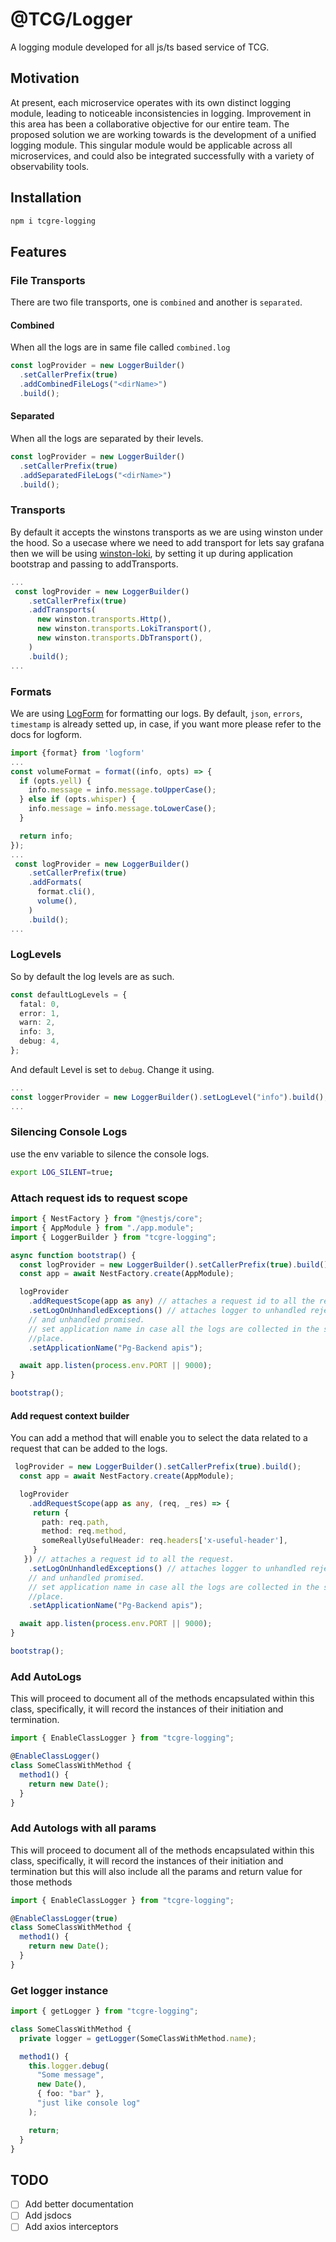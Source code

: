 # @TCG/Logger

A logging module developed for all js/ts based service of TCG.

## Motivation

At present, each microservice operates with its own distinct logging module,
leading to noticeable inconsistencies in logging.
Improvement in this area has been a collaborative objective for our entire team.
The proposed solution we are working towards is the development of a unified
logging module.
This singular module would be applicable across all microservices,
and could also be integrated successfully with a variety of observability tools.

## Installation

```sh
npm i tcgre-logging
```

## Features

### File Transports

There are two file transports, one is `combined` and another is `separated`.

#### Combined

When all the logs are in same file called `combined.log`

```typescript
const logProvider = new LoggerBuilder()
  .setCallerPrefix(true)
  .addCombinedFileLogs("<dirName>")
  .build();
```

#### Separated

When all the logs are separated by their levels.

```typescript
const logProvider = new LoggerBuilder()
  .setCallerPrefix(true)
  .addSeparatedFileLogs("<dirName>")
  .build();
```

### Transports

By default it accepts the winstons transports as we are using winston under the
hood. So a usecase where we need to add transport for lets say grafana then we
will be using [winston-loki](https://www.npmjs.com/package/winston-loki), by
setting it up during application bootstrap and passing to addTransports.

```typescript
...
 const logProvider = new LoggerBuilder()
    .setCallerPrefix(true)
    .addTransports(
      new winston.transports.Http(),
      new winston.transports.LokiTransport(),
      new winston.transports.DbTransport(),
    )
    .build();
...
```

### Formats

We are using [LogForm](https://www.npmjs.com/package/logform) for formatting
our logs. By default, `json`, `errors`, `timestamp` is already setted up, in
case, if you want more please refer to the docs for logform.

```typescript
import {format} from 'logform'
...
const volumeFormat = format((info, opts) => {
  if (opts.yell) {
    info.message = info.message.toUpperCase();
  } else if (opts.whisper) {
    info.message = info.message.toLowerCase();
  }

  return info;
});
...
 const logProvider = new LoggerBuilder()
    .setCallerPrefix(true)
    .addFormats(
      format.cli(),
      volume(),
    )
    .build();
...
```

### LogLevels

So by default the log levels are as such.

```typescript
const defaultLogLevels = {
  fatal: 0,
  error: 1,
  warn: 2,
  info: 3,
  debug: 4,
};
```

And default Level is set to `debug`. Change it using.

```typescript
...
const loggerProvider = new LoggerBuilder().setLogLevel("info").build();
...
```

### Silencing Console Logs

use the env variable to silence the console logs.

```bash
export LOG_SILENT=true;
```

### Attach request ids to request scope

```typescript
import { NestFactory } from "@nestjs/core";
import { AppModule } from "./app.module";
import { LoggerBuilder } from "tcgre-logging";

async function bootstrap() {
  const logProvider = new LoggerBuilder().setCallerPrefix(true).build();
  const app = await NestFactory.create(AppModule);

  logProvider
    .addRequestScope(app as any) // attaches a request id to all the request.
    .setLogOnUnhandledExceptions() // attaches logger to unhandled rejections
    // and unhandled promised.
    // set application name in case all the logs are collected in the same
    //place.
    .setApplicationName("Pg-Backend apis");

  await app.listen(process.env.PORT || 9000);
}

bootstrap();
```

#### Add request context builder

You can add a method that will enable you to select the data related to a
request that can be added to the logs.

```typescript
 logProvider = new LoggerBuilder().setCallerPrefix(true).build();
  const app = await NestFactory.create(AppModule);

  logProvider
    .addRequestScope(app as any, (req, _res) => {
     return {
       path: req.path,
       method: req.method,
       someReallyUsefulHeader: req.headers['x-useful-header'],
     }
   }) // attaches a request id to all the request.
    .setLogOnUnhandledExceptions() // attaches logger to unhandled rejections
    // and unhandled promised.
    // set application name in case all the logs are collected in the same
    //place.
    .setApplicationName("Pg-Backend apis");

  await app.listen(process.env.PORT || 9000);
}

bootstrap();
```

### Add AutoLogs

This will proceed to document all of the methods encapsulated within this class,
specifically, it will record the instances of their initiation and termination.

```typescript
import { EnableClassLogger } from "tcgre-logging";

@EnableClassLogger()
class SomeClassWithMethod {
  method1() {
    return new Date();
  }
}
```

### Add Autologs with all params

This will proceed to document all of the methods encapsulated within this class,
specifically, it will record the instances of their initiation and termination
but this will also include all the params and return value for those methods

```typescript
import { EnableClassLogger } from "tcgre-logging";

@EnableClassLogger(true)
class SomeClassWithMethod {
  method1() {
    return new Date();
  }
}
```

### Get logger instance

```typescript
import { getLogger } from "tcgre-logging";

class SomeClassWithMethod {
  private logger = getLogger(SomeClassWithMethod.name);

  method1() {
    this.logger.debug(
      "Some message",
      new Date(),
      { foo: "bar" },
      "just like console log"
    );

    return;
  }
}
```

## TODO

- [ ] Add better documentation
- [ ] Add jsdocs
- [ ] Add axios interceptors
